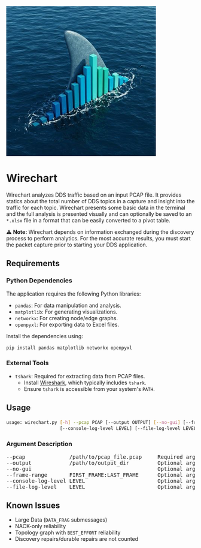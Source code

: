 <img src="img/wirechart_icon.jpg">

# Wirechart

Wirechart analyzes DDS traffic based on an input PCAP file.  It provides statics about the total number of DDS topics in a capture and insight into the traffic for each topic.  Wirechart presents some basic data in the terminal and the full analysis is presented visually and can optionally be saved to an `*.xlsx` file in a format that can be easily converted to a pivot table.

⚠️ **Note:** Wirechart depends on information exchanged during the discovery process to perform analytics. For the most accurate results, you must start the packet capture prior to starting your DDS application.

## Requirements

### Python Dependencies
The application requires the following Python libraries:

- `pandas`: For data manipulation and analysis.
- `matplotlib`: For generating visualizations.
- `networkx`: For creating node/edge graphs.
- `openpyxl`: For exporting data to Excel files.

Install the dependencies using:

```bash
pip install pandas matplotlib networkx openpyxl
```

### External Tools

- `tshark`: Required for extracting data from PCAP files.
    - Install [Wireshark](https://www.wireshark.org/download.html), which typically includes `tshark`.
    - Ensure `tshark` is accessible from your system's `PATH`.

## Usage

```bash
usage: wirechart.py [-h] --pcap PCAP [--output OUTPUT] [--no-gui] [--frame-range FRAME_RANGE]
                    [--console-log-level LEVEL] [--file-log-level LEVEL]
```

### Argument Description

<pre>
--pcap              /path/to/pcap_file.pcap     Required argument to specify the PCAP file.
--output            /path/to/output_dir         Optional argument to specify an output path for statistics and logs.  Default is 'output'.
--no-gui                                        Optional argument to limit output to only the console.
--frame-range       FIRST_FRAME:LAST_FRAME      Optional argument to specify the range of frames (inclusive) to analyze.
--console-log-level LEVEL                       Optional argument to specify the console log level (DEBUG, INFO, WARNING, *ERROR*, CRITICAL).
--file-log-level    LEVEL                       Optional argument to specify the file log level (DEBUG, *INFO*, WARNING, ERROR, CRITICAL).
</pre>

## Known Issues

- Large Data (`DATA_FRAG` submessages)
- NACK-only reliability
- Topology graph with `BEST_EFFORT` reliability
- Discovery repairs/durable repairs are not counted